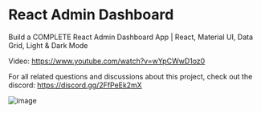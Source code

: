 # React Admin Dashboard

Build a COMPLETE React Admin Dashboard App | React, Material UI, Data Grid, Light & Dark Mode

Video: https://www.youtube.com/watch?v=wYpCWwD1oz0

For all related questions and discussions about this project, check out the discord: https://discord.gg/2FfPeEk2mX


![image](https://github.com/ib-forked-projects/react-admin-dashboard/assets/70942308/0962041f-fc79-40d2-a1ed-3fd43fd1d5e7)
